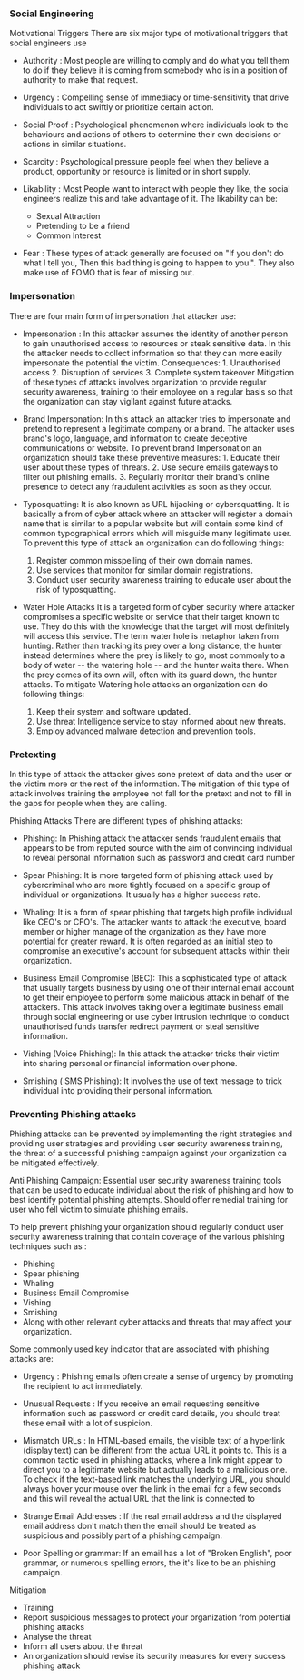 ### Social Engineering

Motivational Triggers
There are six major type of motivational triggers that social engineers use 
- Authority :  Most people are willing to comply and do what you tell them to do if they believe it is coming from somebody who is in a position of authority to make that request.

- Urgency : Compelling sense of immediacy or time-sensitivity that drive individuals to act swiftly or prioritize certain action.

- Social Proof : Psychological phenomenon where individuals look to the behaviours and actions of others to determine their own decisions or actions in similar situations.

- Scarcity : Psychological pressure people feel when they believe a product, opportunity or resource is limited or in short supply.
- Likability : Most People want to interact with people they like, the social engineers realize this and take advantage of it. The likability can be:
	- Sexual Attraction 
	- Pretending to be a friend
	- Common Interest
- Fear : These types of attack generally are focused on "If you don't do what I tell you, Then this bad thing is going to happen to you.". They also make use of  FOMO that is  fear of missing out.
### Impersonation
There are four  main form of impersonation that attacker use:
- Impersonation :
	In this attacker assumes the identity of another person to gain unauthorised access to resources or steak sensitive data. In this the attacker needs to collect information so that they can more easily impersonate the potential the victim.
	Consequences:
		1. Unauthorised access 
		2. Disruption of services
		3. Complete system takeover 
	Mitigation of these types of attacks involves organization to provide regular security awareness, training to their employee on a regular basis so that the organization can stay vigilant against future attacks. 

- Brand Impersonation:
	In this attack an attacker tries to impersonate and pretend to represent a legitimate company or a brand. The attacker uses brand's logo, language, and information to create deceptive communications or website.
	To prevent brand Impersonation an organization should take these preventive measures:
		1. Educate their user about these types of threats.
		2. Use secure emails gateways to filter out phishing emails.
		3. Regularly monitor their brand's online presence to detect any fraudulent activities as soon as they occur. 
- Typosquatting:
	It is also known as URL hijacking or cybersquatting. It is basically a from of cyber attack where an attacker will register a domain name that is similar to a popular website but will contain some kind of common typographical errors which will misguide many legitimate user. 
	To prevent this type of attack an organization can do following things:
	1. Register common misspelling of their own domain names.
	2. Use services that monitor for similar domain registrations.
	3. Conduct user security awareness training to educate user about the risk of typosquatting. 
- Water Hole Attacks
	It is a targeted form of cyber security where attacker compromises a specific website or service that their target known to use. They  do this with the knowledge that the target will most definitely will access this service. The term water hole is metaphor taken from hunting. Rather than tracking its prey over a long distance, the hunter instead determines where the prey is likely to go, most commonly to a body of water -- the watering hole -- and the hunter waits there. When the prey comes of its own will, often with its guard down, the hunter attacks. 
	To mitigate Watering hole attacks an organization can do following things:
	1. Keep their system and software updated.
	2. Use threat Intelligence service to stay informed about new threats.
	3. Employ advanced malware detection and prevention tools.
### Pretexting 

   In this type of attack the attacker gives sone pretext of data and the user or the victim more or the rest of the information. The mitigation of this type of attack involves training the employee not fall for the pretext and not to fill in the  gaps for people when they are calling.

Phishing Attacks
There are different types of phishing attacks:
- Phishing:  In Phishing attack the attacker sends fraudulent emails that appears to be from reputed source with the aim of convincing individual to reveal personal information such as password and credit card number

- Spear Phishing: It is more targeted form of phishing attack used by cybercriminal who are more tightly focused on a specific group of individual or organizations. It usually has a higher success rate.

- Whaling: It is a form of spear phishing that targets high profile individual like CEO's or CFO's. The attacker wants to attack the executive, board member or higher manage of the organization as they have more potential for greater reward. It is often regarded as an initial step to compromise an executive's  account for subsequent attacks within their organization.

- Business Email Compromise (BEC): This a sophisticated type of attack that usually targets business by using one of their internal email account to get their employee to perform some malicious attack in behalf of the attackers. This attack involves taking over a legitimate business email through social engineering or use cyber intrusion technique to conduct unauthorised funds transfer redirect payment or steal sensitive information.

- Vishing (Voice Phishing): In this attack the attacker tricks their victim into sharing personal or financial information over phone.

- Smishing ( SMS Phishing): It involves the use of text message to trick individual into providing their personal information.
### Preventing Phishing attacks

Phishing  attacks can be prevented by implementing the right strategies and providing user strategies and providing user security awareness training, the threat of a successful phishing campaign against your organization ca be mitigated effectively.

Anti Phishing Campaign: Essential user security awareness training tools that can be used to educate individual about the risk of phishing and how to best identify potential phishing attempts. Should offer remedial training for user who fell victim to simulate phishing emails.


To help prevent phishing your organization should regularly conduct user security awareness training that contain coverage of the various phishing techniques such as :
- Phishing
- Spear phishing
- Whaling
- Business Email Compromise
- Vishing
- Smishing
- Along with other relevant cyber attacks and threats that may affect your organization.


Some commonly used key indicator that are associated with phishing attacks are:

- Urgency : Phishing emails often create a sense of urgency by promoting the recipient to act immediately.

- Unusual Requests : If you receive an email requesting sensitive information such as password or credit card details, you should treat these email with a lot of suspicion.

- Mismatch URLs : In HTML-based emails, the visible text of a hyperlink (display text) can be different from the actual URL it points to. This is a common tactic used in phishing attacks, where a link might appear to direct you to a legitimate website but actually leads to a malicious one.                                                                                                   To check if the text-based link matches the underlying URL, you should always hover your mouse over the link in the email for a few seconds and this will reveal the actual URL that the link is connected to

- Strange Email Addresses : If the real email address and the displayed email address  don't match then the email should be treated as suspicious and possibly part of a phishing campaign.

- Poor Spelling or grammar: If an email has a lot of "Broken English", poor grammar, or numerous spelling errors, the it's like to be an phishing campaign.

Mitigation
- Training
- Report suspicious messages to protect your organization from potential phishing attacks 
- Analyse the threat 
- Inform all users about the threat 
- An organization should revise its security measures for every success phishing attack